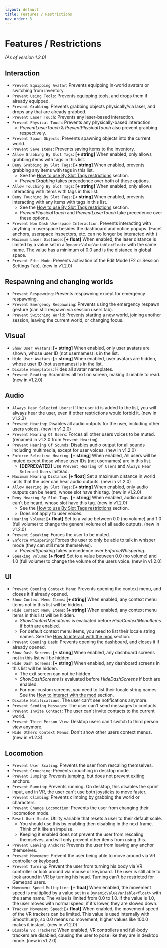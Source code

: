 ```yaml
---
layout: default
title: Features / Restrictions
nav_order: 3
---
```


# Features / Restrictions

_(As of version 1.2.0)_

## Interaction
- `Prevent Equipping Avatar`: Prevents equipping in-world avatars or switching from inventory.
- `Prevent Using Tools`: Prevents equipping tools, and drops them if already equipped.
- `Prevent Grabbing`: Prevents grabbing objects physically/via laser, and drops any that are already grabbed.
- `Prevent Laser Touch`: Prevents any laser-based interaction.
- `Prevent Physical Touch`: Prevents any physically-based interaction.
    - _PreventLaserTouch_ & _PreventPhysicalTouch_ also prevent grabbing respectively.
- `Prevent Spawn Objects`: Prevents spawning objects into the current world.
- `Prevent Save Items`: Prevents saving items to the inventory.
- `Allow Grabbing By Slot Tags`: **[+ string]** When enabled, only allows grabbing items with tags in this list.
- `Deny Grabbing By Slot Tags`: **[+ string]** When enabled, prevents grabbing any items with tags in this list.
  - See the [How to use By Slot Tags restrictions](usage.html#how-to-use-by-slot-tags-restrictions) section.
  - _PreventGrabbing_ takes precedence over both of these options.
- `Allow Touching By Slot Tags`: **[+ string]** When enabled, only allows interacting with items with tags in this list.
- `Deny Touching By Slot Tags`: **[+ string]** When enabled, prevents interacting with any items with tags in this list.
  - See the [How to use By Slot Tags restrictions](usage.html#how-to-use-by-slot-tags-restrictions) section.
  - _PreventPhysicalTouch_ and _PreventLaserTouch_ take precedence over these options.
- `Prevent Non Dash Userspace Interaction`: Prevents interacting with anything in userspace besides the dashboard and notice popups. (Facet anchors, userspace inspectors, etc. can no longer be interacted with.)
- `Maximum Laser Distance`: **[+ float]** When enabled, the laser distance is limited by a value set in a `DynamicValueVariable<float>` with the same name. The value has a minimum of 0.0 and is the distance in global space.
- `Prevent Edit Mode`: Prevents activation of the Edit Mode (F2 or Session Settings Tab). (new in v1.2.0)

## Respawning and changing worlds
- `Prevent Respawning`: Prevents respawning except for emergency respawning.
- `Prevent Emergency Respawning`: Prevents using the emergency respawn gesture (can still respawn via session users tab).
- `Prevent Switching World`: Prevents starting a new world, joining another session, leaving the current world, or changing focus.

## Visual
- `Show User Avatars`: **[+ string]** When enabled, only user avatars are shown, whose user ID (not usernames) is in the list.
- `Hide User Avatars`: **[+ string]** When enabled, user avatars are hidden, whose user ID (not usernames) is in the list.
- `Disable Nameplates`: Hides all avatar nameplates.
- `Prevent Reading`: Scrambles all text on screen, making it unable to read. (new in v1.2.0)

## Audio
- `Always Hear Selected Users`: If the user id is added to the list, you will always hear the user, even if other restrictions would forbid it. (new in v1.2.3)
- `Prevent Hearing`: Disables all audio outputs for the user, including other users voices. (new in v1.2.0)
- `Prevent Hearing Of Users`: Forces all other users voices to be muted. (renamed in v1.2.0 from `Prevent Hearing`)
- `Prevent Hearing Of Sounds`: Disables audio output for all sounds including multimedia, except for user voices. (new in v1.2.0)
- `Enforce Selective Hearing`: **[+ string]** When enabled, All users will be muted except those whose user IDs (not usernames) are in this list.
  - **[DEPRECATED]** Use `Prevent Hearing Of Users` and `Always Hear Selected Users` instead.
- `Maximum Hearing Distance`: **[+ float]** Set a maximum distance in world units that the user can hear audio outputs. (new in v1.2.0)
- `Allow Hearing By Slot Tags`: **[+ string]** When enabled, only audio outputs can be heard, whose slot have this tag. (new in v1.2.0)
- `Deny Hearing By Slot Tags`: **[+ string]** When enabled, audio outputs can't be heard, whose slot have this tag. (new in v1.2.0)
  - See the [How to use By Slot Tags restrictions](usage.html#how-to-use-by-slot-tags-restrictions) section.
  - Does not apply to user voices.
- `Hearing Volume`: **[+ float]** Set to a value between 0.0 (no volume) and 1.0 (full volume) to change the general volume of all audio outputs. (new in v1.2.0)
- `Prevent Speaking`: Forces the user to be muted.
- `Enforce Whispering`: Forces the user to only be able to talk in whisper mode (they can still mute themselves).
  - _PreventSpeaking_ takes precedence over _EnforceWhispering_.
- `Speaking Volume`: **[+ float]** Set to a value between 0.0 (no volume) and 1.0 (full volume) to change the volume of the users voice. (new in v1.2.0)

## UI
- `Prevent Opening Context Menu`: Prevents opening the context menu, and closes it if already opened.
- `Show Context Menu Items`: **[+ string]** When enabled, any context menu items not in this list will be hidden.
- `Hide Context Menu Items`: **[+ string]** When enabled, any context menu items in this list will be hidden.
  - _ShowContextMenuItems_ is evaluated before _HideContextMenuItems_ if both are enabled.
  - For default context menu items, you need to list their locale string names. See the [How to interact with the mod](usage.html#how-to-interact-with-the-mod) section.
- `Prevent Opening Dash`: Prevents opening the dashboard, and closes it if already opened.
- `Show Dash Screens`: **[+ string]** When enabled, any dashboard screens not in this list will be hidden.
- `Hide Dash Screens`: **[+ string]** When enabled, any dashboard screens in this list will be hidden.
  - The exit screen can not be hidden.
  - _ShowDashScreens_ is evaluated before _HideDashScreens_ if both are enabled.
  - For non-custom screens, you need to list their locale string names. See the [How to interact with the mod](usage.html#how-to-interact-with-the-mod) section.
- `Disable Notifications`: The user can't see notifications anymore.
- `Prevent Sending Messages`: The user can't send messages to contacts.
- `Prevent Invite Contact`: The user can't invite contacts to the current world.
- `Prevent Third Person View`: Desktop users can't switch to third person view anymore.
- `Hide Others Context Menus`: Don't show other users context menus. (new in v1.2.3)

## Locomotion
- `Prevent User Scaling`: Prevents the user from rescaling themselves.
- `Prevent Crouching`: Prevents crouching in desktop mode.
- `Prevent Jumping`: Prevents jumping, but does not prevent exiting anchors.
- `Prevent Running`: Prevents running. On desktop, this disables the sprint input, and in VR, the user can't use both joysticks to move faster.
- `Prevent Climbing`: Prevents climbing by grabbing the world or characters.
- `Prevent Change Locomotion`: Prevents the user from changing their locomotion mode.
- `Reset User Scale`: Utility variable that resets a user to their default scale.
  - You should use this by enabling then disabling in the next frame. Think of it like an impulse.
  - Keeping it enabled does not prevent the user from rescaling themselves, and will only prevent other items from using this.
- `Prevent Leaving Anchors`: Prevents the user from leaving any anchor themselves.
- `Prevent Movement`: Prevent the user being able to move around via VR controller or keyboard.
- `Prevent Turning`: Prevent the user from turning his body via VR controller or look around via mouse or keyboard. The user is still able to look around in VR by turning his head. Turning can't be restricted for Gamepad users.
- `Movement Speed Multiplier`: **[+ float]** When enabled, the movement speed is multiplied by a value set in a `DynamicValueVariable<float>` with the same name. The value is limited from 0.0 to 1.0. If the value is 1.0, the user moves with normal speed, if it's lower, they are slowed down.
- `Tracker Movement Speed`: **[+ float]** When enabled, the movement speed of the VR trackers can be limited. This value is used internally with SmoothLerp, so 0.0 means no movement, higher values like 100.0 makes it instant. (new in v1.2.0)
- `Disable VR Trackers`: When enabled, VR controllers and full-body trackers are disabled, causing the user to pose like they are in desktop mode. (new in v1.2.0)